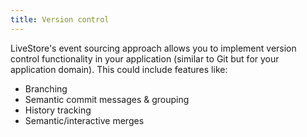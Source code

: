 ```yaml
---
title: Version control
---
```


LiveStore's event sourcing approach allows you to implement version control functionality in your application (similar to Git but for your application domain). This could include features like:

- Branching
- Semantic commit messages & grouping
- History tracking
- Semantic/interactive merges
